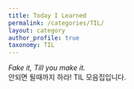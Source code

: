 ```yaml
---
title: Today I Learned
permalink: /categories/TIL/
layout: category
author_profile: true
taxonomy: TIL
---
```


*Fake it, Till you make it.*    
안되면 될때까지 하라! TIL 모음집입니다. 